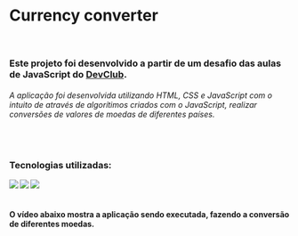 <h1>Currency converter</h1> 
<br>

<h3>Este projeto foi desenvolvido a partir de um desafio das aulas de JavaScript do <a href="https://rodolfomori.com.br/devclub">DevClub</a>.</h3>
<h6>A aplicação foi desenvolvida utilizando HTML, CSS e JavaScript com o intuito de através de algorítimos criados com o JavaScript, realizar conversões de valores de moedas de diferentes países.</h6>
<br>
<h3>Tecnologias utilizadas: </h3>
<img align="left" src="https://img.shields.io/badge/HTML5-E34F26?style=for-the-badge&logo=html5&logoColor=white">
<img align="left" src="https://img.shields.io/badge/CSS3-1572B6?style=for-the-badge&logo=css3&logoColor=white">
<img align="left" src="https://img.shields.io/badge/JavaScript-323330?style=for-the-badge&logo=javascript&logoColor=F7DF1E">
<br>
<br>

<h4>O vídeo abaixo mostra a aplicação sendo executada, fazendo a conversão de diferentes moedas.</h4>
<br>

<img src="">


